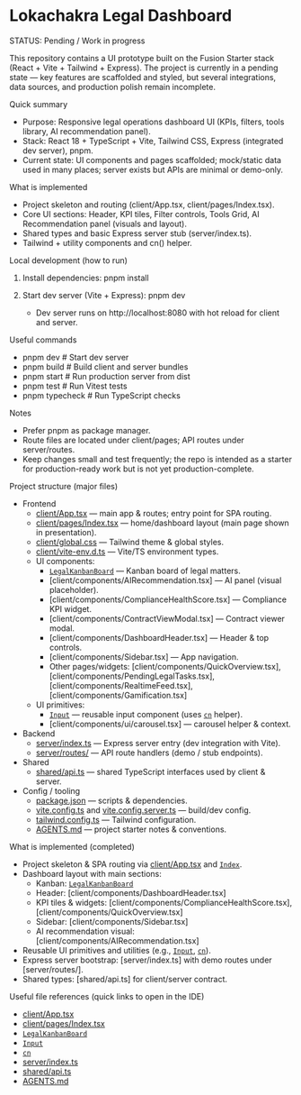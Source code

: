 # Lokachakra Legal Dashboard

STATUS: Pending / Work in progress

This repository contains a UI prototype built on the Fusion Starter stack (React + Vite + Tailwind + Express). The project is currently in a pending state — key features are scaffolded and styled, but several integrations, data sources, and production polish remain incomplete.

Quick summary
- Purpose: Responsive legal operations dashboard UI (KPIs, filters, tools library, AI recommendation panel).
- Stack: React 18 + TypeScript + Vite, Tailwind CSS, Express (integrated dev server), pnpm.
- Current state: UI components and pages scaffolded; mock/static data used in many places; server exists but APIs are minimal or demo-only.

What is implemented
- Project skeleton and routing (client/App.tsx, client/pages/Index.tsx).
- Core UI sections: Header, KPI tiles, Filter controls, Tools Grid, AI Recommendation panel (visuals and layout).
- Shared types and basic Express server stub (server/index.ts).
- Tailwind + utility components and cn() helper.

Local development (how to run)
1. Install dependencies:
   pnpm install

2. Start dev server (Vite + Express):
   pnpm dev
   - Dev server runs on http://localhost:8080 with hot reload for client and server.

Useful commands
- pnpm dev        # Start dev server
- pnpm build      # Build client and server bundles
- pnpm start      # Run production server from dist
- pnpm test       # Run Vitest tests
- pnpm typecheck  # Run TypeScript checks

Notes
- Prefer pnpm as package manager.
- Route files are located under client/pages; API routes under server/routes.
- Keep changes small and test frequently; the repo is intended as a starter for production-ready work but is not yet production-complete.

Project structure (major files)
- Frontend
  - [client/App.tsx](client/App.tsx) — main app & routes; entry point for SPA routing.
  - [client/pages/Index.tsx](client/pages/Index.tsx) — home/dashboard layout (main page shown in presentation).
  - [client/global.css](client/global.css) — Tailwind theme & global styles.
  - [client/vite-env.d.ts](client/vite-env.d.ts) — Vite/TS environment types.
  - UI components:
    - [`LegalKanbanBoard`](client/components/LegalKanbanBoard.tsx) — Kanban board of legal matters.
    - [client/components/AIRecommendation.tsx] — AI panel (visual placeholder).
    - [client/components/ComplianceHealthScore.tsx] — Compliance KPI widget.
    - [client/components/ContractViewModal.tsx] — Contract viewer modal.
    - [client/components/DashboardHeader.tsx] — Header & top controls.
    - [client/components/Sidebar.tsx] — App navigation.
    - Other pages/widgets: [client/components/QuickOverview.tsx], [client/components/PendingLegalTasks.tsx], [client/components/RealtimeFeed.tsx], [client/components/Gamification.tsx]
  - UI primitives:
    - [`Input`](client/components/ui/input.tsx) — reusable input component (uses [`cn`](client/lib/utils.ts) helper).
    - [client/components/ui/carousel.tsx] — carousel helper & context.
- Backend
  - [server/index.ts](server/index.ts) — Express server entry (dev integration with Vite).
  - [server/routes/](server/routes/) — API route handlers (demo / stub endpoints).
- Shared
  - [shared/api.ts](shared/api.ts) — shared TypeScript interfaces used by client & server.
- Config / tooling
  - [package.json](package.json) — scripts & dependencies.
  - [vite.config.ts](vite.config.ts) and [vite.config.server.ts](vite.config.server.ts) — build/dev config.
  - [tailwind.config.ts](tailwind.config.ts) — Tailwind configuration.
  - [AGENTS.md](AGENTS.md) — project starter notes & conventions.

What is implemented (completed)
- Project skeleton & SPA routing via [client/App.tsx](client/App.tsx) and [`Index`](client/pages/Index.tsx).
- Dashboard layout with main sections:
  - Kanban: [`LegalKanbanBoard`](client/components/LegalKanbanBoard.tsx)
  - Header: [client/components/DashboardHeader.tsx]
  - KPI tiles & widgets: [client/components/ComplianceHealthScore.tsx], [client/components/QuickOverview.tsx]
  - Sidebar: [client/components/Sidebar.tsx]
  - AI recommendation visual: [client/components/AIRecommendation.tsx]
- Reusable UI primitives and utilities (e.g., [`Input`](client/components/ui/input.tsx), [`cn`](client/lib/utils.ts)).
- Express server bootstrap: [server/index.ts] with demo routes under [server/routes/].
- Shared types: [shared/api.ts] for client/server contract.

Useful file references (quick links to open in the IDE)
- [client/App.tsx](client/App.tsx)
- [client/pages/Index.tsx](client/pages/Index.tsx)
- [`LegalKanbanBoard`](client/components/LegalKanbanBoard.tsx)
- [`Input`](client/components/ui/input.tsx)
- [`cn`](client/lib/utils.ts)
- [server/index.ts](server/index.ts)
- [shared/api.ts](shared/api.ts)
- [AGENTS.md](AGENTS.md)
